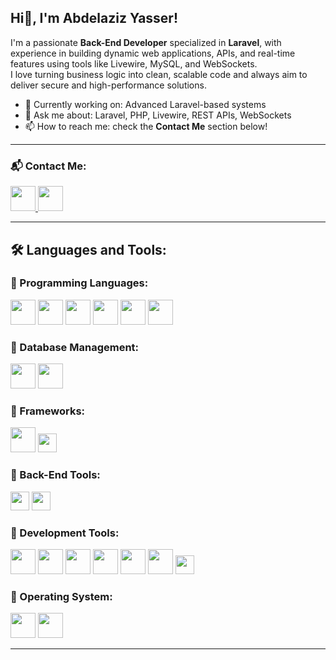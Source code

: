 ##  Hi👋, I'm Abdelaziz Yasser!

I'm a passionate **Back-End Developer** specialized in **Laravel**, with experience in building dynamic web applications, APIs, and real-time features using tools like Livewire, MySQL, and WebSockets.  
I love turning business logic into clean, scalable code and always aim to deliver secure and high-performance solutions.

- 🔭 Currently working on: Advanced Laravel-based systems
- 💬 Ask me about: Laravel, PHP, Livewire, REST APIs, WebSockets
- 📫 How to reach me: check the **Contact Me** section below!
  
---

### 📬 Contact Me:
<p align="left">
  <a href="https://www.linkedin.com/in/abdelaziz-yasser" target="_blank">
    <img src="https://cdn.jsdelivr.net/gh/devicons/devicon/icons/linkedin/linkedin-original.svg" width="40" />
  </a>
  <a href="https://www.facebook.com/share/1BtU1vfiZM/" target="_blank">
    <img src="https://cdn.jsdelivr.net/gh/devicons/devicon/icons/facebook/facebook-original.svg" width="40" />
  </a>
</p>

---

## 🛠️ Languages and Tools:

### 🔹 Programming Languages:
<p align="left">
  <img src="https://cdn.jsdelivr.net/gh/devicons/devicon/icons/html5/html5-original.svg" width="40" />
  <img src="https://cdn.jsdelivr.net/gh/devicons/devicon/icons/css3/css3-original.svg" width="40" />
  <img src="https://cdn.jsdelivr.net/gh/devicons/devicon/icons/php/php-original.svg" width="40" />
  <img src="https://cdn.jsdelivr.net/gh/devicons/devicon/icons/javascript/javascript-original.svg" width="40" />
  <img src="https://cdn.jsdelivr.net/gh/devicons/devicon/icons/python/python-original.svg" width="40" />
  <img src="https://cdn.jsdelivr.net/gh/devicons/devicon/icons/postgresql/postgresql-original.svg" width="40" />
</p>

### 🔹 Database Management:
<p align="left">
  <img src="https://cdn.jsdelivr.net/gh/devicons/devicon/icons/mysql/mysql-original.svg" width="40" />
  <img src="https://cdn.jsdelivr.net/gh/devicons/devicon/icons/postgresql/postgresql-original.svg" width="40" />
</p>

### 🔹 Frameworks:
<p align="left">
  <img src="https://cdn.jsdelivr.net/gh/devicons/devicon/icons/laravel/laravel-original.svg" width="40" />
  <img src="https://img.shields.io/badge/Livewire-E74430?style=for-the-badge&logo=laravel&logoColor=white" height="30" />
</p>

### 🔹 Back-End Tools:
<p align="left">
  <img src="https://img.shields.io/badge/REST_API-4CAF50?style=for-the-badge&logo=fastapi&logoColor=white" height="30" />
  <img src="https://img.shields.io/badge/WebSockets-010101?style=for-the-badge&logo=websocket&logoColor=white" height="30" />
</p>

### 🔹 Development Tools:
<p align="left">
  <img src="https://cdn.jsdelivr.net/gh/devicons/devicon/icons/git/git-original.svg" width="40" />
  <img src="https://cdn.jsdelivr.net/gh/devicons/devicon/icons/github/github-original.svg" width="40" />
  <img src="https://cdn.jsdelivr.net/gh/devicons/devicon/icons/nginx/nginx-original.svg" width="40" />
  <img src="https://cdn.jsdelivr.net/gh/devicons/devicon/icons/docker/docker-original.svg" width="40" />
  <img src="https://cdn.jsdelivr.net/gh/devicons/devicon/icons/composer/composer-original.svg" width="40" />
  <img src="https://cdn.jsdelivr.net/gh/devicons/devicon/icons/postman/postman-original.svg" width="40" />
  <img src="https://img.shields.io/badge/Apidog-00C4B4?style=for-the-badge" height="30" />
</p>

### 🔹 Operating System:
<p align="left">
  <img src="https://cdn.jsdelivr.net/gh/devicons/devicon/icons/windows8/windows8-original.svg" width="40" />
  <img src="https://cdn.jsdelivr.net/gh/devicons/devicon/icons/linux/linux-original.svg" width="40" />
</p>

---


